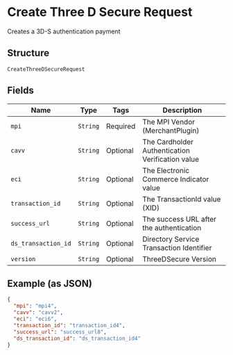 
# Create Three D Secure Request

Creates a 3D-S authentication payment

## Structure

`CreateThreeDSecureRequest`

## Fields

| Name | Type | Tags | Description |
|  --- | --- | --- | --- |
| `mpi` | `String` | Required | The MPI Vendor (MerchantPlugin) |
| `cavv` | `String` | Optional | The Cardholder Authentication Verification value |
| `eci` | `String` | Optional | The Electronic Commerce Indicator value |
| `transaction_id` | `String` | Optional | The TransactionId value (XID) |
| `success_url` | `String` | Optional | The success URL after the authentication |
| `ds_transaction_id` | `String` | Optional | Directory Service Transaction Identifier |
| `version` | `String` | Optional | ThreeDSecure Version |

## Example (as JSON)

```json
{
  "mpi": "mpi4",
  "cavv": "cavv2",
  "eci": "eci6",
  "transaction_id": "transaction_id4",
  "success_url": "success_url8",
  "ds_transaction_id": "ds_transaction_id4"
}
```

